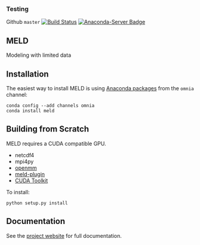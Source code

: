### Testing

Github `master` [![Build Status](https://travis-ci.org/maccallumlab/meld.svg?branch=master)](https://travis-ci.org/maccallumlab/meld)
                [![Anaconda-Server Badge](https://anaconda.org/maccallum_lab/meld-test/badges/version.svg)](https://anaconda.org/maccallum_lab/meld-test)

## MELD

Modeling with limited data

## Installation

The easiest way to install MELD is using [Anaconda packages](https://anaconda.org/omnia/meld) from the `omnia` channel:
```
conda config --add channels omnia
conda install meld
```

## Building from Scratch

MELD requires a CUDA compatible GPU.

* netcdf4
* mpi4py
* [openmm](https://github.com/pandegroup/openmm)
* [meld-plugin](https://github.com/maccallumlab/meld)
* [CUDA Toolkit](https://developer.nvidia.com/cuda-toolkit)

To install:
```
python setup.py install
```

## Documentation

See the [project website](http://meldmd.org) for full documentation.
